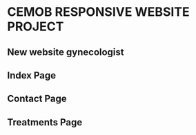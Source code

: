 # CEMOB RESPONSIVE WEBSITE PROJECT
## New website gynecologist
## Index Page
## Contact Page
## Treatments Page

